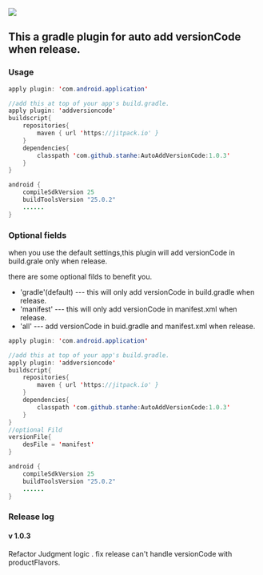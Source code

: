 [![](https://jitpack.io/v/stanhe/AutoAddVersionCode.svg)](https://jitpack.io/#stanhe/AutoAddVersionCode)

## This a gradle plugin for auto add versionCode when release.

### Usage
```java
apply plugin: 'com.android.application'

//add this at top of your app's build.gradle.
apply plugin: 'addversioncode'
buildscript{
    repositories{
        maven { url 'https://jitpack.io' }
    }
    dependencies{
        classpath 'com.github.stanhe:AutoAddVersionCode:1.0.3'
    }
}

android {
    compileSdkVersion 25
    buildToolsVersion "25.0.2"
    ......
}
```
### Optional fields

when you use the default settings,this plugin will add versionCode in build.grale only when release.

there are some optional filds to benefit you.
* 'gradle'(default) --- this will only add versionCode in build.gradle when release.
* 'manifest'  --- this will only add versionCode in manifest.xml when release.
* 'all' --- add versionCode in buid.gradle and manifest.xml when release.

```java
apply plugin: 'com.android.application'

//add this at top of your app's build.gradle.
apply plugin: 'addversioncode'
buildscript{
    repositories{
        maven { url 'https://jitpack.io' }
    }
    dependencies{
        classpath 'com.github.stanhe:AutoAddVersionCode:1.0.3'
    }
}
//optional Fild
versionFile{
    desFile = 'manifest'
}

android {
    compileSdkVersion 25
    buildToolsVersion "25.0.2"
    ......
}
```


### Release log
#### v 1.0.3 
Refactor Judgment logic .
fix release can't handle versionCode with productFlavors.
